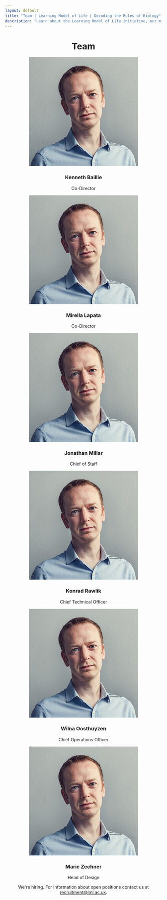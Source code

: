 ```yaml
---
layout: default
title: "Team | Learning Model of Life | Decoding the Rules of Biology"
description: "Learn about the Learning Model of Life initiative, our mission to decode the rules of biology, and our interdisciplinary approach combining deep biological expertise with leading AI research."
---
```


<header class="team-content">
    <h1 class="team-title">Team</h1>
    <div class="team-grid">
        <div class="team-member">
            <div class="member-image">
                <img src="/img/kennethbaillie.jpg" alt="Kenneth Baillie">
            </div>
            <h3>Kenneth Baillie</h3>
            <p>Co-Director</p>
        </div>
        <div class="team-member">
            <div class="member-image">
                <img src="/img/kennethbaillie.jpg" alt="Mirella Lapata">
            </div>
            <h3>Mirella Lapata</h3>
            <p>Co-Director</p>
        </div>
        <div class="team-member">
            <div class="member-image">
                <img src="/img/kennethbaillie.jpg" alt="Jonathan Millar">
            </div>
            <h3>Jonathan Millar</h3>
            <p>Chief of Staff</p>
        </div>
        <div class="team-member">
            <div class="member-image">
                <img src="/img/kennethbaillie.jpg" alt="Konrad Rawlik">
            </div>
            <h3>Konrad Rawlik</h3>
            <p>Chief Technical Officer</p>
        </div>
        <div class="team-member">
            <div class="member-image">
                <img src="/img/kennethbaillie.jpg" alt="Wilna Oosthuyzen">
            </div>
            <h3>Wilna Oosthuyzen</h3>
            <p>Chief Operations Officer</p>
        </div>
        <div class="team-member">
            <div class="member-image">
                <img src="/img/kennethbaillie.jpg" alt="Marie Zechner">
            </div>
            <h3>Marie Zechner</h3>
            <p>Head of Design</p>
        </div>
    </div>
    <div class="hiring-info">
        <p>We're hiring. For information about open positions contact us at <a href="mailto:recruitment@lml.ac.uk">recruitment@lml.ac.uk</a>.</p>
    </div>
</header>

